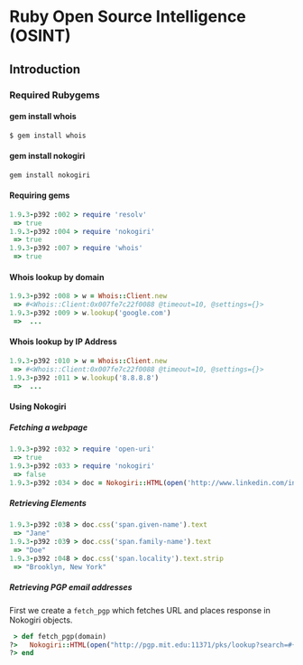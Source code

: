# Ruby Open Source Intelligence (OSINT)

## Introduction


### Required Rubygems

#### gem install whois
```bash
$ gem install whois
```
#### gem install nokogiri
```bash
gem install nokogiri
```

#### Requiring gems

```ruby
1.9.3-p392 :002 > require 'resolv'
 => true 
1.9.3-p392 :004 > require 'nokogiri'
 => true 
1.9.3-p392 :007 > require 'whois'
 => true 
```

#### Whois lookup by domain

```ruby
1.9.3-p392 :008 > w = Whois::Client.new
 => #<Whois::Client:0x007fe7c22f0088 @timeout=10, @settings={}> 
1.9.3-p392 :009 > w.lookup('google.com')
 =>  ...
```
#### Whois lookup by IP Address
```ruby
1.9.3-p392 :010 > w = Whois::Client.new
 => #<Whois::Client:0x007fe7c22f0088 @timeout=10, @settings={}> 
1.9.3-p392 :011 > w.lookup('8.8.8.8')
 =>  ...
```

#### Using Nokogiri

##### Fetching a webpage

```ruby
1.9.3-p392 :032 > require 'open-uri'
 => true 
1.9.3-p392 :033 > require 'nokogiri'
 => false 
1.9.3-p392 :034 > doc = Nokogiri::HTML(open('http://www.linkedin.com/in/janedoe'))
```

##### Retrieving Elements
```ruby
1.9.3-p392 :038 > doc.css('span.given-name').text
 => "Jane" 
1.9.3-p392 :039 > doc.css('span.family-name').text
 => "Doe"
1.9.3-p392 :048 > doc.css('span.locality').text.strip
 => "Brooklyn, New York" 
```

##### Retrieving PGP email addresses

First we create a ```fetch_pgp``` which fetches URL and places response in Nokogiri objects.
```ruby
 > def fetch_pgp(domain)
?>   Nokogiri::HTML(open("http://pgp.mit.edu:11371/pks/lookup?search=#{domain}&op=index&exact=on"
?> end
```
